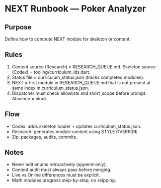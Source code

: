 # NEXT Runbook — Poker Analyzer

## Purpose
Define how to compute NEXT module for skeleton or content.

## Rules
1. Content source (Research) = RESEARCH_QUEUE.md.
   Skeleton source (Codex)  = tooling/curriculum_ids.dart.
2. Status file = curriculum_status.json (tracks completed modules).  
3. NEXT = first module in RESEARCH_QUEUE.md that is not present at same index in curriculum_status.json.  
4. Dispatcher must check allowlists and short_scope before prompt. Absence = block.

## Flow
- Codex: adds skeleton loader + updates curriculum_status.json.  
- Research: generates module content using STYLE OVERRIDE.  
- Zip: packages, audits, commits.  

## Notes
- Never edit enums retroactively (append-only).  
- Content audit must always pass before merging.  
- Live vs Online differences must be explicit.  
- Math modules progress step-by-step; no skipping.
